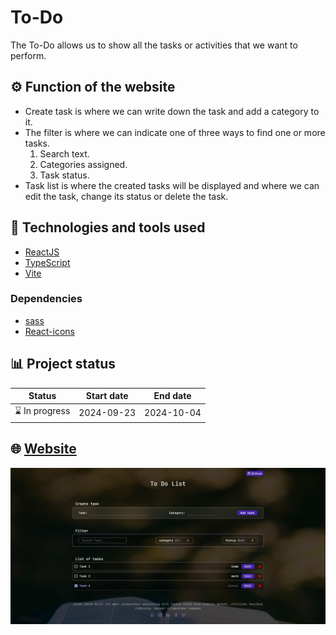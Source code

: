 # To-Do

The To-Do allows us to show all the tasks or activities that we want to perform.

## ⚙️ Function of the website

- Create task is where we can write down the task and add a category to it.
- The filter is where we can indicate one of three ways to find one or more tasks.
  1. Search text.
  2. Categories assigned.
  3. Task status.
- Task list is where the created tasks will be displayed and where we can edit the task, change its status or delete the task.

## 🚀 Technologies and tools used

- [ReactJS](https://es.react.dev/)
- [TypeScript](https://www.typescriptlang.org/)
- [Vite](https://vitejs.dev/)

### Dependencies

- [sass](https://sass-lang.com/)
- [React-icons](https://www.npmjs.com/package/react-icons)

## 📊 Project status

| Status         | Start date | End date   |
| -------------- | ---------- | ---------- |
| ⌛ In progress | 2024-09-23 | 2024-10-04 |

## 🌐 [Website](https://bryangrandon.github.io/To-Do/)

<img src="./src/assets/website.png" alt="website" width="900px" />
